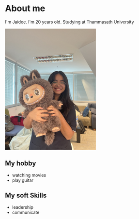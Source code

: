 # About me

I'm Jaidee. I'm  20 years old. Studying at Thammasath University 

<img src="https://raw.githubusercontent.com/6510685040/6510685040-github.io/main/IMG_0281.jpeg" alt="My Profile Picture" width="300"/>


## My hobby
- watching movies
- play guitar

## My soft Skills
- leadership
- communicate 
